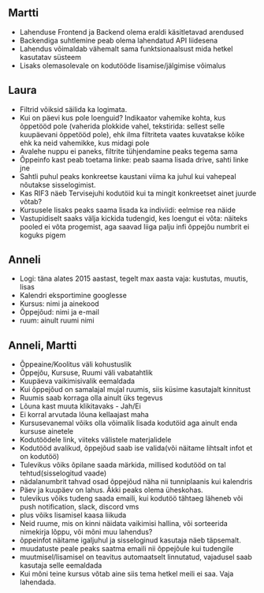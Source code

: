 ## Martti

- Lahenduse Frontend ja Backend olema eraldi käsitletavad arendused
- Backendiga suhtlemine peab olema lahendatud API liidesena
- Lahendus võimaldab vähemalt sama funktsionaalsust mida hetkel kasutatav süsteem
- Lisaks olemasolevale on kodutööde lisamise/jälgimise võimalus

## Laura
- Filtrid võiksid säilida ka logimata.
- Kui on päevi kus pole loenguid? Indikaator vahemike kohta, kus õppetööd pole (vaherida plokkide vahel, tekstirida: sellest selle kuupäevani õppetööd pole), ehk ilma filtriteta vaates kuvatakse kõike ehk ka neid vahemikke, kus midagi pole
- Avalehe nuppu ei paneks, filtrite tühjendamine peaks tegema sama
- Õppeinfo kast peab toetama linke: peab saama lisada drive, sahti linke jne
- Sahtli puhul peaks konkreetse kaustani viima ka juhul kui vahepeal nõutakse sisselogimist.
- Kas RIF3 näeb Tervisejuhi kodutöid kui ta mingit konkreetset ainet juurde võtab?
- Kursusele lisaks peaks saama lisada ka indiviidi: eelmise rea näide
- Vastupidiselt saaks välja kickida tudengid, kes loengut ei võta: näiteks pooled ei võta progemist, aga saavad liiga palju infi õppejõu numbrit ei koguks pigem

## Anneli
- Logi: täna alates 2015 aastast, tegelt max aasta vaja: kustutas, muutis, lisas
- Kalendri eksportimine googlesse
- Kursus: nimi ja ainekood
- Õppejõud: nimi ja e-mail
- ruum: ainult ruumi nimi

## Anneli, Martti
- Õppeaine/Koolitus väli kohustuslik
- Õppejõu, Kursuse, Ruumi väli vabatahtlik
- Kuupäeva vaikimisivalik eemaldada
- Kui õppejõud on samalajal mujal ruumis, siis küsime kasutajalt kinnitust
- Ruumis saab korraga olla ainult üks tegevus
- Lõuna kast muuta klikitavaks - Jah/Ei
- Ei korral arvutada lõuna kellaajast maha
- Kursusevanemal võiks olla võimalik lisada kodutöid aga ainult enda kursuse ainetele
- Kodutöödele link, viiteks välistele materjalidele
- Kodutööd avalikud, õppejõud saab ise valida(või näitame lihtsalt infot et on kodutöö)
- Tulevikus võiks õpilane saada märkida, millised kodutööd on tal tehtud(sisselogitud vaade)
- nädalanumbrit tahvad osad õppejõud näha nii tunniplaanis kui kalendris
- Päev ja kuupäev on lahus. Äkki peaks olema üheskohas.
- tulevikus võiks tudeng saada emaili, kui kodutöö tähtaeg läheneb või push notification, slack, discord vms
- plus võiks lisamisel kaasa liikuda
- Neid ruume, mis on kinni näidata vaikimisi hallina, või sorteerida nimekirja lõppu, või mõni muu lahendus?
- õppeinfot näitame igaljuhul ja sisseloginud kasutaja näeb täpsemalt.
- muudatuste peale peaks saatma emaili nii õppejõule kui tudengile
- muutmisel/lisamisel on teavitus automaatselt linnutatud, vajadusel saab kasutaja selle eemaldada
- Kui mõni teine kursus võtab aine siis tema hetkel meili ei saa. Vaja lahendada.
